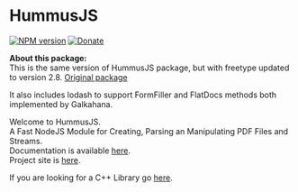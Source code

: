 # HummusJS

[![NPM version](http://img.shields.io/npm/v/hummus.svg?style=flat)](https://www.npmjs.org/package/hummus)
[![Donate](https://img.shields.io/badge/Donate-PayPal-green.svg)](https://www.paypal.com/cgi-bin/webscr?cmd=_donations&business=Z4A979AJEZLMC&lc=GB&item_name=PDFHummus&currency_code=USD&bn=PP%2dDonationsBF%3abtn_donate_SM%2egif%3aNonHosted)

**About this package:**  
This is the same version of HummusJS package, but with freetype updated to version 2.8. [Original package](https://www.npmjs.com/package/hummus)

It also includes lodash to support FormFiller and FlatDocs methods both implemented by Galkahana.

Welcome to HummusJS.  
A Fast NodeJS Module for Creating, Parsing an Manipulating PDF Files and Streams.  
Documentation is available [here](https://github.com/galkahana/HummusJS/wiki).  
Project site is [here](http://www.pdfhummus.com).

If you are looking for a C++ Library go [here](https://github.com/galkahana/PDF-Writer).
